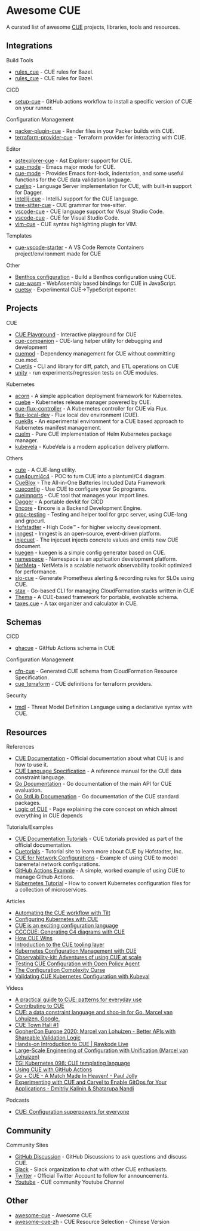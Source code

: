 # Awesome CUE

A curated list of awesome [CUE](https://cuelang.org/) projects, libraries, tools and resources.

## Integrations

Build Tools

* [rules_cue](https://github.com/tnarg/rules_cue) - CUE rules for Bazel.
* [rules_cue](https://github.com/seh/rules_cue) -  CUE rules for Bazel.

CICD

* [setup-cue](https://github.com/cue-lang/setup-cue) - GitHub actions workflow to install a specific version of CUE on your runner.

Configuration Management

* [packer-plugin-cue](https://github.com/dontlaugh/packer-plugin-cue) - Render files in your Packer builds with CUE.
* [terraform-provider-cue](https://github.com/xinau/terraform-provider-cue) - Terraform provider for interacting with CUE.

Editor

* [astexplorer-cue](https://github.com/brandonbloom/astexplorer-cue) - Ast Explorer support for CUE.
* [cue-mode](https://github.com/jdbaldry/cue-mode) -  Emacs major mode for CUE.
* [cue-mode](https://github.com/russell/cue-mode) - Provides Emacs font-lock, indentation, and some useful functions for the CUE data validation language.
* [cuelsp](https://github.com/dagger/cuelsp) - Language Server implementation for CUE, with built-in support for Dagger.
* [intellij-cue](https://github.com/monogon-dev/intellij-cue) - IntelliJ support for the CUE language.
* [tree-sitter-cue](https://github.com/eonpatapon/tree-sitter-cue) -  CUE grammar for tree-sitter.
* [vscode-cue](https://github.com/cue-sh/vscode-cue) - CUE language support for Visual Studio Code.
* [vscode-cue](https://github.com/asdine/vscode-cue) - CUE for Visual Studio Code.
* [vim-cue](https://github.com/jjo/vim-cue) - CUE syntax highlighting plugin for VIM.

Templates

* [cue-vscode-starter](https://github.com/golem-ai/cue-vscode-starter) - A VS Code Remote Containers project/environment made for CUE

Other

* [Benthos configuration](https://www.benthos.dev/docs/configuration/using_cue/) - Build a Benthos configuration using CUE.
* [cue-wasm](https://github.com/dclareio/cue-wasm) - WebAssembly based bindings for CUE in JavaScript.
* [cuetsy](https://github.com/grafana/cuetsy/) -  Experimental CUE->TypeScript exporter.

## Projects

CUE

* [CUE Playground](https://cuelang.org/play/#cue@export@cue) - Interactive playground for CUE
* [cue-companion](https://github.com/kghenderson/cue-companion) - CUE-lang helper utility for debugging and development
* [cuemod](https://github.com/octohelm/cuemod) - Dependency management for CUE without committing cue.mod.
* [Cuetils](https://github.com/hofstadter-io/cuetils) - CLI and library for diff, patch, and ETL operations on CUE
* [unity](https://github.com/cue-lang/unity) - run experiments/regression tests on CUE modules.

Kubernetes

* [acorn](https://github.com/acorn-io/acorn) - A simple application deployment framework for Kubernetes.
* [cuebe](https://github.com/loft-orbital/cuebe) - Kubernetes release manager powered by CUE.
* [cue-flux-controller](https://github.com/phoban01/cue-flux-controller) - A Kubernetes controller for CUE via Flux.
* [flux-local-dev](https://github.com/stefanprodan/flux-local-dev/blob/main/cue) - Flux local dev environment (CUE).
* [cuek8s](https://github.com/slewiskelly/cuek8s) - An experimental environment for a CUE based approach to Kubernetes manifest management. 
* [cuelm](https://github.com/hofstadter-io/cuelm) - Pure CUE implementation of Helm Kubernetes package manager.
* [kubevela](https://github.com/oam-dev/kubevela) - KubeVela is a modern application delivery platform.

Others

* [cute](https://github.com/yujinyan/cute) -  A CUE-lang utility.
* [cue4puml4c4](https://github.com/owulveryck/cue4puml4c4) - POC to turn CUE into a plantuml/C4 diagram.
* [CueBlox](https://github.com/cueblox/blox) - The All-in-One Batteries Included Data Framework
* [cueconfig](https://github.com/cue-exp/cueconfig) - Use CUE to configure your Go programs.
* [cueimports](https://github.com/asdine/cueimports) - CUE tool that manages your import lines.
* [Dagger](https://dagger.io/) - A portable devkit for CICD
* [Encore](https://encore.dev/) - Encore is a Backend Development Engine.
* [grpc-testing](https://github.com/ryoya-fujimoto/grpc-testing) - Testing and helper tool for grpc server, using CUE-lang and grpcurl.
* [Hofstadter](https://www.hofstadter.io/) - High Code™ - for higher velocity development.
* [inngest](https://github.com/inngest/inngest) - Inngest is an open-source, event-driven platform.
* [injecuet](https://github.com/aereal/injecuet) - The injecuet injects concrete values and emits new CUE document.
* [kuegen](https://github.com/errordeveloper/kuegen) - kuegen is a simple config generator based on CUE.
* [namespace](https://github.com/namespacelabs/foundation) - Namespace is an application development platform.
* [NetMeta](https://github.com/monogon-dev/NetMeta) - NetMeta is a scalable network observability toolkit optimized for performance.
* [slo-cue](https://github.com/cbrgm/slo-cue) - Generate Prometheus alerting & recording rules for SLOs using CUE.
* [stax](https://github.com/cue-sh/stax) - Go-based CLI for managing CloudFormation stacks written in CUE
* [Thema](https://github.com/grafana/thema) - A CUE-based framework for portable, evolvable schema.
* [taxes.cue](https://github.com/tmm1/taxes.cue) - A tax organizer and calculator in CUE.

<!-- * [c8s](https://github.com/hofstadter-io/c8s) - CUE-lang powered Kubernetes package manager. -->
<!-- * [systool](https://github.com/hdonnay/systool) - A proof of concept for using cue to generate shell scripts. -->

## Schemas

CICD

* [ghacue](https://github.com/hofstadter-io/ghacue) - GitHub Actions schema in CUE

<!-- * [cue-ansible](https://github.com/adieu/cue-ansible) - Write Ansible Playbooks in CUE -->

Configuration Management

* [cfn-cue](https://github.com/cue-sh/cfn-cue) - Generated CUE schema from CloudFormation Resource Specification.
* [cue_terraform](https://github.com/tnarg/cue_terraform) -  CUE definitions for terraform providers.

Security

* [tmdl](https://github.com/abhaybhargav/tmdl) - Threat Model Definition Language using a declarative syntax with CUE.

## Resources

References

* [CUE Documentation](https://cuelang.org/docs/) - Official documentation about what CUE is and how to use it.
* [CUE Language Specification](https://cuelang.org/docs/references/spec/) - A reference manual for the CUE data constraint language.
* [Go Documentation](https://pkg.go.dev/cuelang.org/go/cue) - Go documentation of the main API for CUE evaluation.
* [Go StdLib Documenation](https://pkg.go.dev/cuelang.org/go/pkg) - Go documentation of the CUE standard packages. 
* [Logic of CUE](https://cuelang.org/docs/concepts/logic/) - Page explaining the core concept on which almost everything in CUE depends

Tutorials/Examples

* [CUE Documentation Tutorials](https://cuelang.org/docs/tutorials/) - CUE tutorials provided as part of the official documentation.
* [Cuetorials](https://cuetorials.com/) - Tutorial site to learn more about CUE by Hofstadter, Inc.
* [CUE for Network Configurations](https://github.com/networkop/cue-networking) - Example of using CUE to model baremetal network configurations.
* [GitHub Actions Example](https://github.com/cue-lang/github-actions-example) -  A simple, worked example of using CUE to manage Github Actions.
* [Kubernetes Tutorial](https://github.com/cue-lang/cue/blob/v0.4.1/doc/tutorial/kubernetes/README.md) - How to convert Kubernetes configuration files for a collection of microservices.

<!-- * [cue-examples](https://github.com/hofstadter-io/cue-examples) - Random examples demonstrating cuelang -->
<!-- * [automata](https://github.com/uhthomas/automata) - Monorepo for Starjunk and subsidiaries -->

Articles

* [Automating the CUE workflow with Tilt](https://garethr.dev/2019/04/automating-the-cue-workflow-with-tilt/)
* [Configuring Kubernetes with CUE](https://garethr.dev/2019/04/configuring-kubernetes-with-cue/)
* [CUE is an exciting configuration language](https://bitfieldconsulting.com/golang/cuelang-exciting)
* [CCCCUE: Generating C4 diagrams with CUE](https://blog.owulveryck.info/2022/03/10/ccccue-generating-c4-diagrams-with-cue.html)
* [How CUE Wins](https://blog.cedriccharly.com/post/20210523-how-cue-wins/)
* [Introduction to the CUE tooling layer](https://blog.patapon.info/cue-tool/)
* [Kubernetes Configuration Management with CUE](https://engineering.mercari.com/en/blog/entry/20220127-kubernetes-configuration-management-with-cue/)
* [Observability-kit: Adventures of using CUE at scale](https://engineering.mercari.com/en/blog/entry/20220122-adventures-of-using-cue-at-scale/)
* [Testing CUE Configuration with Open Policy Agent](https://garethr.dev/2019/04/testing-cue-configuration-with-open-policy-agent/)
* [The Configuration Complexity Curse](https://blog.cedriccharly.com/post/20191109-the-configuration-complexity-curse/)
* [Validating CUE Kubernetes Configuration with Kubeval](https://garethr.dev/2019/04/validating-cue-kubernetes-configuration-with-kubeval/)


Videos

* [A practical guide to CUE: patterns for everyday use](https://fosdem.org/2022/schedule/event/cue_pratical_guide/)
* [Contributing to CUE](https://www.youtube.com/watch?v=_vxoYVYbwf8)
* [CUE: a data constraint language and shoo-in for Go. Marcel van Lohuizen, Google.](https://www.youtube.com/watch?v=b3fhA12KS48)
* [CUE Town Hall #1](https://www.youtube.com/watch?v=Qp1F4AoSmxc)
* [GopherCon Europe 2020: Marcel van Lohuizen - Better APIs with Shareable Validation Logic](https://www.youtube.com/watch?v=IRNluM2B4p8)
* [Hands-on Introduction to CUE | Rawkode Live](https://www.youtube.com/watch?v=fR_yApIf6jU)
* [Large-Scale Engineering of Configuration with Unification (Marcel van Lohuizen)](https://www.youtube.com/watch?v=jSRXobu1jHk)
* [TGI Kubernetes 098: CUE templating language](https://www.youtube.com/watch?v=pyfU_ne-kOc)
* [Using CUE with GitHub Actions](https://www.youtube.com/watch?v=Ey3ca0K2h2U)
* [Go + CUE - A Match Made In Heaven! - Paul Jolly](https://www.youtube.com/watch?v=X1qpZBuNlgU)
* [Experimenting with CUE and Carvel to Enable GitOps for Your Applications - Dmitriy Kalinin & Shatarupa Nandi](https://www.youtube.com/watch?v=ZhrXb78IT6k)

Podcasts

* [CUE: Configuration superpowers for everyone](https://changelog.com/gotime/163)

<!-- * [Scuemata: A Framework for Evolvable, Composable Data Schema (Sam Boyer)](https://www.youtube.com/watch?v=PpoS_ThntEM) -->

## Community

Community Sites

* [GitHub Discussion](github.com/cue-lang/cue/discussions) - GitHub Discussions to ask questions and discuss CUE.
* [Slack](https://cuelang.slack.com) - Slack organization to chat with other CUE enthusiasts.
* [Twitter](https://twitter.com/cue_lang) - Official Twitter Account to follow for announcements.
* [Youtube](https://www.youtube.com/channel/UCZ0I6tZzFxN15H2SaclJA9A) - CUE community Youtube Channel

## Other

* [awesome-cue](https://github.com/staticaland/awesome-cue) - Awesome CUE
* [awesome-cue-zh](https://github.com/chai2010/awesome-cue-zh) - CUE Resource Selection - Chinese Version
